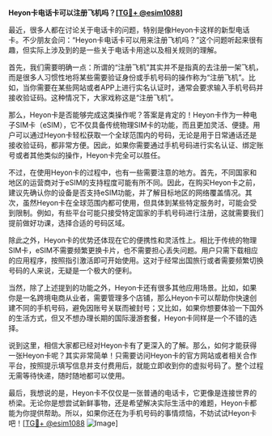 **Heyon卡电话卡可以注册飞机吗？[[TG💪+ @esim1088](https://t.me/s/esim1088)]**

最近，很多人都在讨论关于电话卡的问题，特别是像Heyon卡这样的新型电话卡。不少朋友会问：“Heyon卡电话卡可以用来注册飞机吗？”这个问题听起来很有趣，但实际上涉及到的是一些关于电话卡用途以及相关规则的理解。

首先，我们需要明确一点：所谓的“注册飞机”其实并不是指真的去注册一架飞机，而是很多人习惯性地将某些需要验证身份或手机号码的操作称为“注册飞机”。比如，当你需要在某些网站或者APP上进行实名认证时，通常会要求输入手机号码并接收验证码。这种情况下，大家戏称这是“注册飞机”。

那么，Heyon卡是否能够完成这类操作呢？答案是肯定的！Heyon卡作为一种电子SIM卡（eSIM），它不仅具备传统物理SIM卡的功能，而且更加灵活、便捷。用户可以通过Heyon卡轻松获取一个全球范围内的号码，无论是用于日常通话还是接收验证码，都非常方便。因此，如果你需要通过手机号码进行实名认证、绑定账号或者其他类似的操作，Heyon卡完全可以胜任。

不过，在使用Heyon卡的过程中，也有一些需要注意的地方。首先，不同国家和地区的运营商对于eSIM的支持程度可能有所不同。因此，在购买Heyon卡之前，建议先确认你的设备是否支持eSIM功能，并了解目标地区的网络覆盖情况。其次，虽然Heyon卡在全球范围内都可使用，但具体到某些特定服务时，可能会受到限制。例如，有些平台可能只接受特定国家的手机号码进行注册，这就需要我们提前做好功课，选择合适的号码区域。

除此之外，Heyon卡的优势还体现在它的便携性和灵活性上。相比于传统的物理SIM卡，eSIM不需要频繁更换卡片，也不需要担心丢失问题。用户只需下载相应的应用程序，按照指引激活即可开始使用。这对于经常出国旅行或者需要频繁切换号码的人来说，无疑是一个极大的便利。

当然，除了上述提到的功能之外，Heyon卡还有很多其他应用场景。比如，如果你是一名跨境电商从业者，需要管理多个店铺，那么Heyon卡可以帮助你快速创建不同的手机号码，避免因账号关联而被封号；又比如，如果你想要体验一下国外的生活方式，但又不想办理长期的国际漫游套餐，Heyon卡同样是一个不错的选择。

说到这里，相信大家都已经对Heyon卡有了更深入的了解。那么，如何才能获得一张Heyon卡呢？其实非常简单！只需要访问Heyon卡的官方网站或者相关合作平台，按照提示填写信息并支付费用后，就能立即收到你的虚拟号码了。整个过程无需等待快递，随时随地都可以使用。

最后，我想说的是，Heyon卡不仅仅是一张普通的电话卡，它更像是连接世界的桥梁。无论你是想尝试新鲜事物，还是希望解决实际生活中的难题，Heyon卡都能为你提供帮助。所以，如果你还在为手机号码的事情烦恼，不妨试试Heyon卡吧！[[TG💪+ @esim1088](https://t.me/s/esim1088) ![Image](https://i.postimg.cc/4NQfJmqS/Snipaste-2025-05-13-00-14-12.png)]